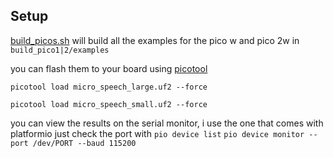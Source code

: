 ## Setup

[build_picos.sh](./build_picos.sh) will build all the examples for the pico w and pico 2w in
`build_pico1|2/examples`

you can flash them to your board using [picotool](https://github.com/raspberrypi/picotool)

`picotool load micro_speech_large.uf2 --force`

`picotool load micro_speech_small.uf2 --force`

you can view the results on the serial monitor, i use the one that comes with platformio
just check the port with `pio device list`
`pio device monitor --port /dev/PORT --baud 115200`